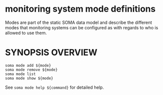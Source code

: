 # monitoring system mode definitions

Modes are part of the static SOMA data model and describe the
different modes that monitoring systems can be configured as with
regards to who is allowed to use them.

# SYNOPSIS OVERVIEW

```
soma mode add ${mode}
soma mode remove ${mode}
soma mode list
soma mode show ${mode}
```

See `soma mode help ${command}` for detailed help.
